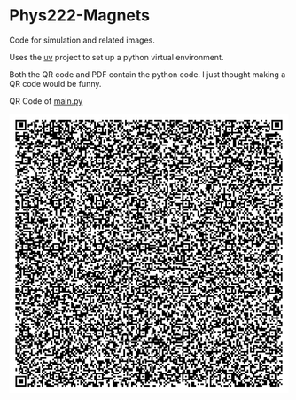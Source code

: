 # Phys222-Magnets
Code for simulation and related images.

Uses the [uv](https://github.com/astral-sh/uv) project to set up a python virtual environment.

Both the QR code and PDF contain the python code. I just thought making a QR code would be funny.

QR Code of [main.py](magnets/main.py)


![QR Code of main.py](magnets/qr.png)
